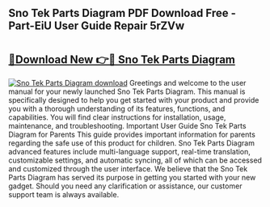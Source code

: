 ## Sno Tek Parts Diagram PDF Download Free - Part-EiU User Guide Repair 5rZVw

# <h2><a href="http://dfmd4f.blite.top/?on=Sno+Tek+Parts+Diagram">🔗Download New 👉🔴 Sno Tek Parts Diagram</a></h2>

[![Sno Tek Parts Diagram download](https://i.imgur.com/lujVjoI.png)](http://dfmd4f.blite.top/?on=Sno+Tek+Parts+Diagram)
Greetings and welcome to the user manual for your newly launched Sno Tek Parts Diagram. This manual is specifically designed to help you get started with your product and provide you with a thorough understanding of its features, functions, and capabilities. You will find clear instructions for installation, usage, maintenance, and troubleshooting. Important User Guide Sno Tek Parts Diagram for Parents This guide provides important information for parents regarding the safe use of this product for children. Sno Tek Parts Diagram advanced features include multi-language support, real-time translation, customizable settings, and automatic syncing, all of which can be accessed and customized through the user interface. We believe that the Sno Tek Parts Diagram has served its purpose in getting you started with your new gadget. Should you need any clarification or assistance, our customer support team is always available.
